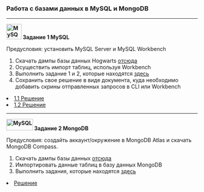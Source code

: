 ### Работа с базами данных в MySQL и MongoDB
---
 <p><strong><img src="https://github.com/Dzianis-Brahinets/Database/assets/153221763/5b10b358-fb9f-4cb5-9303-9803d7576e26" title="MySQL" alt="MySQL" width="40" height="40"/> Задание 1 MySQL </strong></p>

Предусловия: установить MySQL Server и MySQL Workbench
1. Скачать дампы базы данных Hogwarts <a href="https://drive.google.com/drive/u/3/folders/1MC0AttnmlAmugifFlX3hG6pssYZDqpPB"> отсюда  </a> 
2. Осуществить импорт таблиц, используя Workbench
3. Выполнить задание 1 и 2, которые находятся <a href="https://drive.google.com/drive/u/3/folders/1Lt7CY69nR5awNs_9q0XJOHRti4vJj3Qa"> здесь </a>
4. Сохранить свое решение в виде документа, куда необходимо добавить скрины отправленных запросов в CLI или Workbench

<li>  <a href="https://docs.google.com/document/d/1IGay6ocXgNI42ya78m8ZCPy8t9s-G1nOhLcJSCDMzxo/edit?usp=sharing"> 1.1 Решение  </a>  </li>
<li>  <a href="https://docs.google.com/document/d/1pLx9T-apCRfYhYy5OcTqWmSwUzVyopl7jmxK3PDH4-w/edit?usp=sharing"> 1.2 Решение  </a>  </li>

---
<p><strong><img src="https://github.com/Dzianis-Brahinets/Database/assets/153221763/b7475214-61ae-4baf-9f2e-f7382024b90d" title="MySQL" alt="MySQL" width="70" height="30"/> Задание 2 MongoDB </strong></p>

Предусловия: создайть аккаунт/окружение в MongoDB Atlas и скачать MongoDB Compass.
1. Скачать дампы базы данных <a href="https://drive.google.com/drive/u/3/folders/1MC0AttnmlAmugifFlX3hG6pssYZDqpPB"> отсюда  </a>
2. Импортировать данные таблиц в базу данных MongoDB
3. Выполнить задания, которые находятся <a href="https://docs.google.com/document/d/1RRKJ7l_ORhhXD_EG1KvulKLImNnTzg2ox7sGSYNwB5M/edit?usp=sharing">здесь </a>

<li>  <a href="https://docs.google.com/document/d/1JDH3Z5hZ_ykm8xD91bqLInPrM3HIUGq7ayELEkJ55fQ/edit?usp=sharing">  Решение  </a>  </li>

